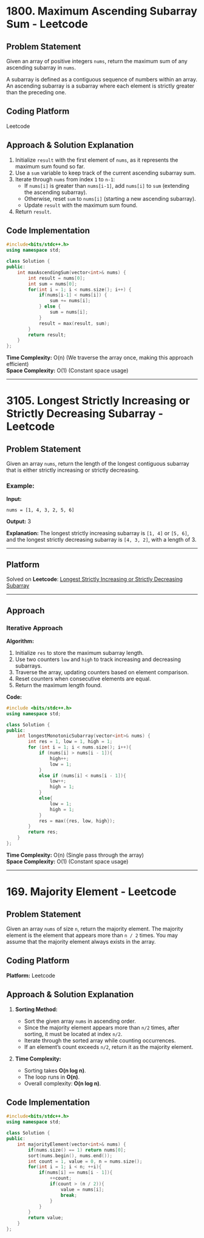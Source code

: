 # 1800. Maximum Ascending Subarray Sum - Leetcode

## Problem Statement
Given an array of positive integers `nums`, return the maximum sum of any ascending subarray in `nums`.

A subarray is defined as a contiguous sequence of numbers within an array. An ascending subarray is a subarray where each element is strictly greater than the preceding one.

## Coding Platform
Leetcode

## Approach & Solution Explanation
1. Initialize `result` with the first element of `nums`, as it represents the maximum sum found so far.
2. Use a `sum` variable to keep track of the current ascending subarray sum.
3. Iterate through `nums` from index `1` to `n-1`:
   - If `nums[i]` is greater than `nums[i-1]`, add `nums[i]` to `sum` (extending the ascending subarray).
   - Otherwise, reset `sum` to `nums[i]` (starting a new ascending subarray).
   - Update `result` with the maximum sum found.
4. Return `result`.

## Code Implementation
```cpp
#include<bits/stdc++.h>
using namespace std;

class Solution {
public:
    int maxAscendingSum(vector<int>& nums) {
        int result = nums[0];
        int sum = nums[0];
        for(int i = 1; i < nums.size(); i++) {
            if(nums[i-1] < nums[i]) {
                sum += nums[i];
            } else {
                sum = nums[i];
            }
            result = max(result, sum);
        }
        return result;
    }
};
```

**Time Complexity:** O(n) (We traverse the array once, making this approach efficient)  
**Space Complexity:** O(1) (Constant space usage)

---
###
# 3105. Longest Strictly Increasing or Strictly Decreasing Subarray - Leetcode

## Problem Statement
Given an array `nums`, return the length of the longest contiguous subarray that is either strictly increasing or strictly decreasing.

### Example:
**Input:**
```
nums = [1, 4, 3, 2, 5, 6]
```
**Output:** 3

**Explanation:** The longest strictly increasing subarray is `[1, 4]` or `[5, 6]`, and the longest strictly decreasing subarray is `[4, 3, 2]`, with a length of 3.

---

## Platform
Solved on **Leetcode**: [Longest Strictly Increasing or Strictly Decreasing Subarray](https://leetcode.com/problems/longest-strictly-increasing-or-strictly-decreasing-subarray/)

---

## Approach

### Iterative Approach
**Algorithm:**
1. Initialize `res` to store the maximum subarray length.
2. Use two counters `low` and `high` to track increasing and decreasing subarrays.
3. Traverse the array, updating counters based on element comparison.
4. Reset counters when consecutive elements are equal.
5. Return the maximum length found.

**Code:**
```cpp
#include <bits/stdc++.h>
using namespace std;

class Solution {
public:
    int longestMonotonicSubarray(vector<int>& nums) {
        int res = 1, low = 1, high = 1;
        for (int i = 1; i < nums.size(); i++){
            if (nums[i] > nums[i - 1]){
                high++;
                low = 1;
            }
            else if (nums[i] < nums[i - 1]){
                low++;
                high = 1;
            }
            else{
                low = 1;
                high = 1;
            }
            res = max({res, low, high});
        }
        return res;
    }
};
```

**Time Complexity:** O(n) (Single pass through the array)  
**Space Complexity:** O(1) (Constant space usage)

---
###
# 169. Majority Element - Leetcode

## Problem Statement
Given an array `nums` of size `n`, return the majority element. The majority element is the element that appears more than `n / 2` times. You may assume that the majority element always exists in the array.

## Coding Platform
**Platform:** Leetcode

## Approach & Solution Explanation
1. **Sorting Method:**
   - Sort the given array `nums` in ascending order.
   - Since the majority element appears more than `n/2` times, after sorting, it must be located at index `n/2`.
   - Iterate through the sorted array while counting occurrences.
   - If an element’s count exceeds `n/2`, return it as the majority element.

2. **Time Complexity:**
   - Sorting takes **O(n log n)**.
   - The loop runs in **O(n)**.
   - Overall complexity: **O(n log n)**.

## Code Implementation
```cpp
#include<bits/stdc++.h>
using namespace std;

class Solution {
public:
    int majorityElement(vector<int>& nums) {
        if(nums.size() == 1) return nums[0];
        sort(nums.begin(), nums.end());
        int count = 1, value = 0, n = nums.size();
        for(int i = 1; i < n; ++i){
            if(nums[i] == nums[i - 1]){
                ++count;
                if(count > (n / 2)){
                    value = nums[i];
                    break;
                }
            }
        }
        return value;
    }
};
```



